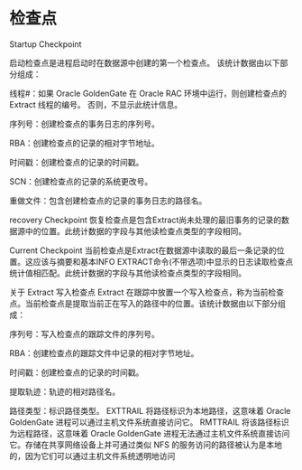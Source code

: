 # 检查点

Startup Checkpoint

启动检查点是进程启动时在数据源中创建的第一个检查点。 该统计数据由以下部分组成：

线程#：如果 Oracle GoldenGate 在 Oracle RAC 环境中运行，则创建检查点的 Extract 线程的编号。 否则，不显示此统计信息。

序列号：创建检查点的事务日志的序列号。

RBA：创建检查点的记录的相对字节地址。

时间戳：创建检查点的记录的时间戳。

SCN：创建检查点的记录的系统更改号。

重做文件：包含创建检查点的记录的事务日志的路径名。

recovery Checkpoint
恢复检查点是包含Extract尚未处理的最旧事务的记录的数据源中的位置。此统计数据的字段与其他读检查点类型的字段相同。

Current Checkpoint
当前检查点是Extract在数据源中读取的最后一条记录的位置。这应该与摘要和基本INFO EXTRACT命令(不带选项)中显示的日志读取检查点统计值相匹配。此统计数据的字段与其他读检查点类型的字段相同。

关于 Extract 写入检查点
Extract 在跟踪中放置一个写入检查点，称为当前检查点。当前检查点是提取当前正在写入的路径中的位置。该统计数据由以下部分组成：

序列号：写入检查点的跟踪文件的序列号。

RBA：创建检查点的跟踪文件中记录的相对字节地址。

时间戳：创建检查点的记录的时间戳。

提取轨迹：轨迹的相对路径名。

路径类型：标识路径类型。 EXTTRAIL 将路径标识为本地路径，这意味着 Oracle GoldenGate 进程可以通过主机文件系统直接访问它。 RMTTRAIL 将该路径标识为远程路径，这意味着 Oracle GoldenGate 进程无法通过主机文件系统直接访问它。存储在共享网络设备上并可通过类似 NFS 的服务访问的路径被认为是本地的，因为它们可以通过主机文件系统透明地访问
